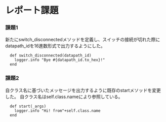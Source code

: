 レポート課題
===========

### 課題1
新たにswitch_disconnectedメソッドを定義し、スイッチの接続が切れた際にdatapath_idを16進数形式で出力するようにした。
```
  def switch_disconnected(datapath_id)
    logger.info "Bye #{datapath_id.to_hex}!"
  end
```
### 課題2
自クラス名に基づいたメッセージを出力するように既存のstartメソッドを変更した。
自クラス名はself.class.nameにより参照している。
```
  def start(_args)
    logger.info "Hi! from"+self.class.name
  end
```

